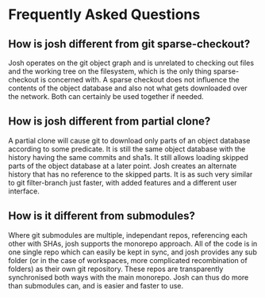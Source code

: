 # Frequently Asked Questions

## How is josh different from git sparse-checkout?

Josh operates on the git object graph and is unrelated to checking out files and the working tree on the filesystem, which is the only thing sparse-checkout is concerned with. A sparse checkout does not influence the contents of the object database and also not what gets downloaded over the network.
Both can certainly be used together if needed.

## How is josh different from partial clone?

A partial clone will cause git to download only parts of an object database according to some predicate. It is still the same object database with the history having the same commits and sha1s. It still allows loading skipped parts of the object database at a later point.
Josh creates an alternate history that has no reference to the skipped parts. It is as such very similar to git filter-branch just faster, with added features and a different user interface.

## How is it different from submodules?

Where git submodules are multiple, independant repos, referencing each other with SHAs, josh supports the monorepo approach.
All of the code is in one single repo which can easily be kept in sync, and josh provides any sub folder (or in the case of workspaces, more complicated recombination of folders) as their own git repository.
These repos are transparently synchronised both ways with the main monorepo.
Josh can thus do more than submodules can, and is easier and faster to use.
